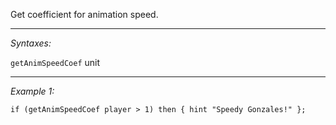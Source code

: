 Get coefficient for animation speed.


---
*Syntaxes:*

`getAnimSpeedCoef` unit

---
*Example 1:*

```sqf
if (getAnimSpeedCoef player > 1) then { hint "Speedy Gonzales!" };
```
